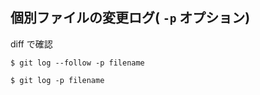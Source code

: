## 個別ファイルの変更ログ( `-p` オプション)

diff で確認

~~~
$ git log --follow -p filename
~~~

~~~
$ git log -p filename
~~~